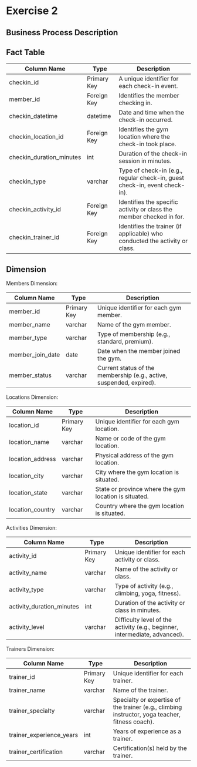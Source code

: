 # Exercise 2

## Business Process Description

## Fact Table

| Column Name           | Type    | Description                                                   |
|-----------------------|---------|---------------------------------------------------------------|
| checkin_id            | Primary Key | A unique identifier for each check-in event.                 |
| member_id             | Foreign Key | Identifies the member checking in.                            |
| checkin_datetime      | datetime | Date and time when the check-in occurred.                     |
| checkin_location_id   | Foreign Key | Identifies the gym location where the check-in took place.    |
| checkin_duration_minutes | int     | Duration of the check-in session in minutes.                  |
| checkin_type          | varchar | Type of check-in (e.g., regular check-in, guest check-in, event check-in). |
| checkin_activity_id   | Foreign Key | Identifies the specific activity or class the member checked in for. |
| checkin_trainer_id    | Foreign Key | Identifies the trainer (if applicable) who conducted the activity or class. |

## Dimension

Members Dimension:

| Column Name      | Type    | Description                                             |
|------------------|---------|---------------------------------------------------------|
| member_id        | Primary Key | Unique identifier for each gym member.              |
| member_name      | varchar | Name of the gym member.                               |
| member_type      | varchar | Type of membership (e.g., standard, premium).         |
| member_join_date | date    | Date when the member joined the gym.                  |
| member_status    | varchar | Current status of the membership (e.g., active, suspended, expired). |

Locations Dimension:

| Column Name         | Type    | Description                                                  |
|---------------------|---------|--------------------------------------------------------------|
| location_id         | Primary Key | Unique identifier for each gym location.               |
| location_name       | varchar | Name or code of the gym location.                      |
| location_address    | varchar | Physical address of the gym location.                  |
| location_city       | varchar | City where the gym location is situated.              |
| location_state      | varchar | State or province where the gym location is situated. |
| location_country    | varchar | Country where the gym location is situated.           |

Activities Dimension:

| Column Name              | Type    | Description                                                     |
|--------------------------|---------|-----------------------------------------------------------------|
| activity_id              | Primary Key | Unique identifier for each activity or class.              |
| activity_name            | varchar | Name of the activity or class.                            |
| activity_type            | varchar | Type of activity (e.g., climbing, yoga, fitness).         |
| activity_duration_minutes| int     | Duration of the activity or class in minutes.             |
| activity_level           | varchar | Difficulty level of the activity (e.g., beginner, intermediate, advanced). |

Trainers Dimension:

| Column Name                | Type    | Description                                                          |
|----------------------------|---------|----------------------------------------------------------------------|
| trainer_id                 | Primary Key | Unique identifier for each trainer.                               |
| trainer_name               | varchar | Name of the trainer.                                              |
| trainer_specialty          | varchar | Specialty or expertise of the trainer (e.g., climbing instructor, yoga teacher, fitness coach). |
| trainer_experience_years   | int     | Years of experience as a trainer.                                 |
| trainer_certification      | varchar | Certification(s) held by the trainer.                             |

